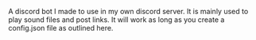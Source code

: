 A discord bot I made to use in my own discord server. It is mainly used to play sound files and post links. It will work as long as you create a config.json file as outlined here. 
